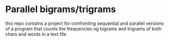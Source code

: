 # Parallel bigrams/trigrams
this repo contains a project for confronting sequential and parallel versions of a program that counts the frequencies og bigrams and trigrams of both chars and words in a text file